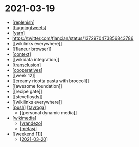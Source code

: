 # 2021-03-19

- [[replenish]]
- [[huggingtweets]]
- [[yarn]]
- https://twitter.com/flancian/status/1372970473856843786
- [[wikilinks everywhere]]
- [[flaneur browser]]
- [[context]]
- [[wikidata integration]]
- [[transclusion]]
- [[cooperatives]]
- [[week 12]]
- [[creamy ricotta pasta with broccoli]]
- [[awesome foundation]]
- [[recipe gate]]
- [[stevefloyds]]
- [[wikilinks everywhere]]
- [[push]] [[tayroga]]
  - [[personal dynamic media]]
- [[wikimedia]]
  - [[vrandezo]]
  - [[metasj]]
- [[weekend 11]]
  - [[2021-03-20]]

[//begin]: # "Autogenerated link references for markdown compatibility"
[replenish]: ../replenish "replenish"
[huggingtweets]: ../huggingtweets "huggingtweets"
[yarn]: ../yarn "yarn"
[context]: ../context "Context"
[transclusion]: ../transclusion "Transclusion"
[cooperatives]: ../cooperatives "Cooperatives"
[push]: ../push "Push"
[tayroga]: ../tayroga "tayroga"
[wikimedia]: ../wikimedia "Wikimedia"
[vrandezo]: ../vrandezo "Vrandezo"
[metasj]: ../metasj "Metasj"
[2021-03-20]: ../2021-03-20 "2021-03-20"
[//end]: # "Autogenerated link references"